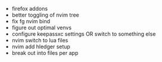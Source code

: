 - firefox addons
- better toggling of nvim tree
- fix fg nvim bind
- figure out optimal venvs
- configure keepassxc settings OR switch to something else
- nvim switch to lua files
- nvim add hledger setup
- break out into files per app

